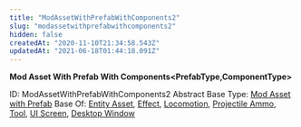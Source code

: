 ```yaml
---
title: "ModAssetWithPrefabWithComponents2"
slug: "modassetwithprefabwithcomponents2"
hidden: false
createdAt: "2020-11-10T21:34:58.543Z"
updatedAt: "2021-06-18T01:44:18.091Z"
---
```

**Mod Asset With Prefab With Components<PrefabType,ComponentType>**


ID: ModAssetWithPrefabWithComponents2
Abstract
Base Type: [Mod Asset with Prefab](doc:modassetwithprefab1)
Base Of: [Entity Asset](doc:assetentity), [Effect](doc:asseteffectbase), [Locomotion](doc:assetlocomotionbase), [Projectile Ammo](doc:assetprojectileammobase), [Tool](doc:assettoolbase), [UI Screen](doc:assetuiscreenbase), [Desktop Window](doc:assetdesktopwindowbase)